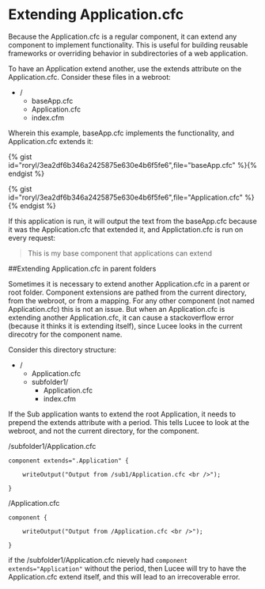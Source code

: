 # Extending Application.cfc

Because the Application.cfc is a regular component, it can extend any component to implement functionality. This is useful for building reusable frameworks or overriding behavior in subdirectories of a web application.

To have an Application extend another, use the extends attribute on the Application.cfc. Consider these files in a webroot:

* /
  * baseApp.cfc
  * Application.cfc
  * index.cfm

Wherein this example, baseApp.cfc implements the functionality, and Application.cfc extends it:

{% gist id="roryl/3ea2df6b346a2425875e630e4b6f5fe6",file="baseApp.cfc" %}{% endgist %}

{% gist id="roryl/3ea2df6b346a2425875e630e4b6f5fe6",file="Application.cfc" %}{% endgist %}

If this application is run, it will output the text from the baseApp.cfc because it was the Application.cfc that extended it, and Applictation.cfc is run on every request: 

> This is my base component that applications can extend

##Extending Application.cfc in parent folders

Sometimes it is necessary to extend another Application.cfc in a parent or root folder. Component extensions are pathed from the current directory, from the webroot, or from a mapping. For any other component (not named Application.cfc) this is not an issue. But when an Application.cfc is extending another Application.cfc, it can cause a stackoverflow error (because it thinks it is extending itself), since Lucee looks in the current direcotry for the component name. 

Consider this directory structure: 

* /
  * Application.cfc
  * subfolder1/
    * Application.cfc
    * index.cfm

If the Sub application wants to extend the root Application, it needs to prepend the extends attribute with a period. This tells Lucee to look at the webroot, and not the current directory, for the component.

/subfolder1/Application.cfc
```
component extends=".Application" {

	writeOutput("Output from /sub1/Application.cfc <br />");

}
```

/Application.cfc
```
component {

	writeOutput("Output from /Application.cfc <br />");

}
```

if the /subfolder1/Application.cfc nievely had `component extends="Application"` without the period, then Lucee will try to have the Application.cfc extend itself, and this will lead to an irrecoverable error.




